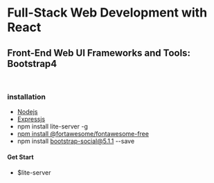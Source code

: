 # **Full-Stack Web Development with React**


## **Front-End Web UI Frameworks and Tools: Bootstrap4**

```
 

```


### **installation**
  - [Nodejs](https://nodejs.org/en/)
  - [Expressjs](https://expressjs.com/)
  - npm install lite-server -g
  - [npm install @fortawesome/fontawesome-free](https://fontawesome.com/how-to-use/on-the-web/setup/getting-started?using=web-fonts-with-css)
  - npm install bootstrap-social@5.1.1 --save

#### **Get Start**
   - $lite-server 


   